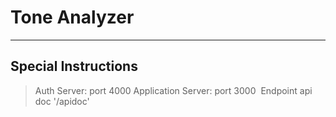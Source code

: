 # Tone Analyzer

---

## Special Instructions

> Auth Server: port 4000
> Application Server: port 3000
> ​
> Endpoint api doc
> '/apidoc'
